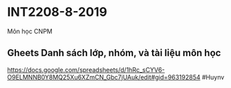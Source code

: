 # INT2208-8-2019
Môn học CNPM

## Gheets Danh sách lớp, nhóm, và tài liệu môn học

https://docs.google.com/spreadsheets/d/1hRc_sCYV6-O9ELMNNB0Y8MQ25Xu6XZmCN_Gbc7jUAuk/edit#gid=963192854
#Huynv
